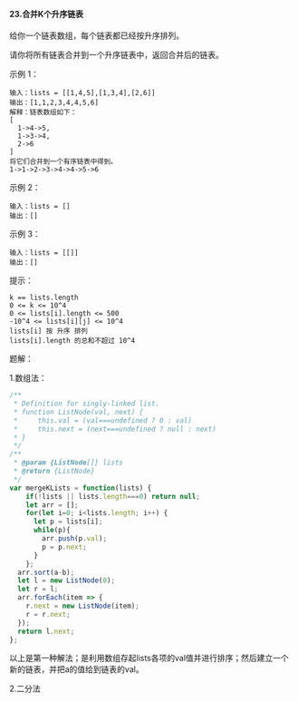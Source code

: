 #### 23.合并K个升序链表

给你一个链表数组，每个链表都已经按升序排列。

请你将所有链表合并到一个升序链表中，返回合并后的链表。

示例 1：

```
输入：lists = [[1,4,5],[1,3,4],[2,6]]
输出：[1,1,2,3,4,4,5,6]
解释：链表数组如下：
[
  1->4->5,
  1->3->4,
  2->6
]
将它们合并到一个有序链表中得到。
1->1->2->3->4->4->5->6
```


示例 2：

```
输入：lists = []
输出：[]
```


示例 3：

```
输入：lists = [[]]
输出：[]
```


提示：

```
k == lists.length
0 <= k <= 10^4
0 <= lists[i].length <= 500
-10^4 <= lists[i][j] <= 10^4
lists[i] 按 升序 排列
lists[i].length 的总和不超过 10^4
```

题解：

1.数组法：

```js
/**
 * Definition for singly-linked list.
 * function ListNode(val, next) {
 *     this.val = (val===undefined ? 0 : val)
 *     this.next = (next===undefined ? null : next)
 * }
 */
/**
 * @param {ListNode[]} lists
 * @return {ListNode}
 */
var mergeKLists = function(lists) {
    if(!lists || lists.length===0) return null;
  	let arr = [];
  	for(let i=0; i<lists.length; i++) {
      let p = lists[i];
      while(p){
        arr.push(p.val);
        p = p.next;
      }
    };
  arr.sort(a-b);
  let l = new ListNode(0);
  let r = l;
  arr.forEach(item => {
    r.next = new ListNode(item);
    r = r.next;
  });
  return l.next;
};
```

以上是第一种解法；是利用数组存起lists各项的val值并进行排序；然后建立一个新的链表，并把a的值给到链表的val。

2.二分法

